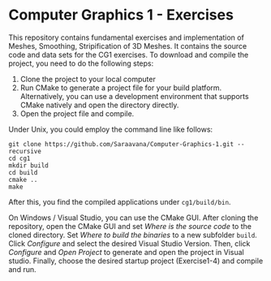 # Computer Graphics 1 - Exercises

This repository contains fundamental exercises and implementation of Meshes, Smoothing, Stripification of 3D Meshes.
It contains the source code and data sets for the CG1 exercises. To download and compile the project, you need to do the following steps:

1. Clone the project to your local computer
2. Run CMake to generate a project file for your build platform. Alternatively, you can use a development environment that supports CMake natively and open the directory directly.
3. Open the project file and compile.

Under Unix, you could employ the command line like follows:

    git clone https://github.com/Saraavana/Computer-Graphics-1.git --recursive
	cd cg1
	mkdir build
	cd build
	cmake ..
	make

After this, you find the compiled applications under `cg1/build/bin`.
	
On Windows / Visual Studio, you can use the CMake GUI. After cloning the repository, open the CMake GUI and set *Where is the source code* to the cloned directory. Set *Where to build the binaries* to a new subfolder `build`. Click *Configure* and select the desired Visual Studio Version. Then, click *Configure*  and *Open Project* to generate and open the project in Visual studio. Finally, choose the desired startup project (Exercise1-4) and compile and run.

